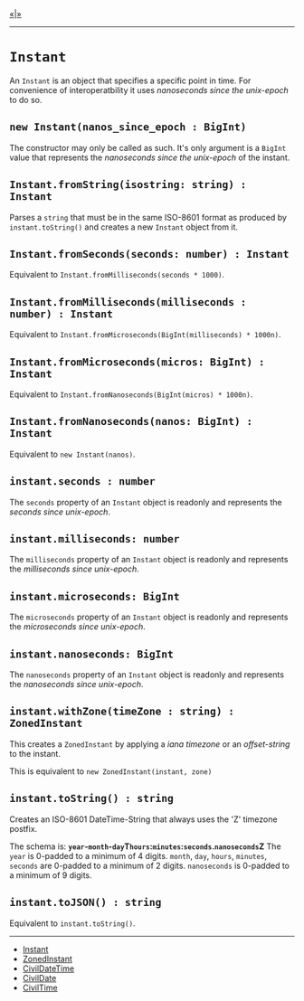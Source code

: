 [&laquo;][5]|[&raquo;][2]

---

# `Instant`

An `Instant` is an object that specifies a specific point in time. For convenience of interoperatbility it uses *nanoseconds since the unix-epoch* to do so.

## `new Instant(nanos_since_epoch : BigInt)`

The constructor may only be called as such. It's only argument is a `BigInt` value that
represents the *nanoseconds since the unix-epoch* of the instant.

## `Instant.fromString(isostring: string) : Instant`

Parses a `string` that must be in the same ISO-8601 format as produced by `instant.toString()`
and creates a new `Instant` object from it.

## `Instant.fromSeconds(seconds: number) : Instant`

Equivalent to `Instant.fromMilliseconds(seconds * 1000)`.

## `Instant.fromMilliseconds(milliseconds : number) : Instant`

Equivalent to `Instant.fromMicroseconds(BigInt(milliseconds) * 1000n)`.

## `Instant.fromMicroseconds(micros: BigInt) : Instant`

Equivalent to `Instant.fromNanoseconds(BigInt(micros) * 1000n)`.

## `Instant.fromNanoseconds(nanos: BigInt) : Instant`

Equivalent to `new Instant(nanos)`.

## `instant.seconds : number`

The `seconds` property of an `Instant` object is readonly and represents the *seconds
since unix-epoch*.

## `instant.milliseconds: number`

The `milliseconds` property of an `Instant` object is readonly and represents the *milliseconds
since unix-epoch*.

## `instant.microseconds: BigInt`

The `microseconds` property of an `Instant` object is readonly and represents the *microseconds
since unix-epoch*.

## `instant.nanoseconds: BigInt`

The `nanoseconds` property of an `Instant` object is readonly and represents the *nanoseconds
since unix-epoch*.

## `instant.withZone(timeZone : string) : ZonedInstant`

This creates a `ZonedInstant` by applying a *iana timezone* or an *offset-string* to the instant.

This is equivalent to `new ZonedInstant(instant, zone)`

## `instant.toString() : string`

Creates an ISO-8601 DateTime-String that always uses the 'Z' timezone postfix.

The schema is: **`year`-`month`-`day`T`hours`:`minutes`:`seconds`.`nanoseconds`Z**
The `year` is 0-padded to a minimum of 4 digits. `month`, `day`, `hours`, `minutes`, `seconds`
are 0-padded to a minimum of 2 digits. `nanoseconds` is 0-padded to a minimum of 9 digits.

## `instant.toJSON() : string`

Equivalent to `instant.toString()`.

---

 * [Instant][1]
 * [ZonedInstant][2]
 * [CivilDateTime][3]
 * [CivilDate][4]
 * [CivilTime][5]

[1]: instant.md "Instant"
[2]: zoned.md "ZonedInstant"
[3]: civildatetime.md "CivilDateTime"
[4]: civildate.md "CivilDate"
[5]: civiltime.md "CivilTime"
